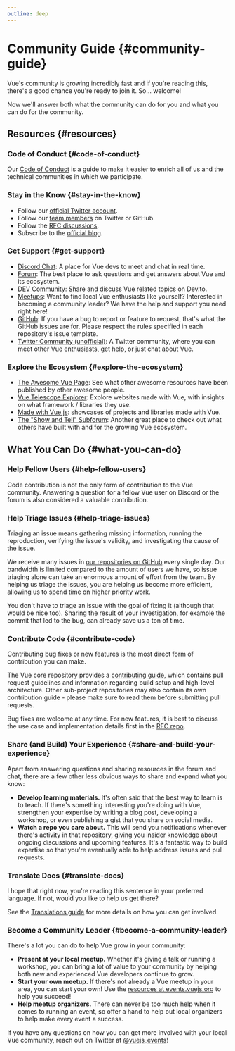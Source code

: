```yaml
---
outline: deep
---
```


# Community Guide {#community-guide}

Vue's community is growing incredibly fast and if you're reading this, there's a good chance you're ready to join it. So... welcome!

Now we'll answer both what the community can do for you and what you can do for the community.

## Resources {#resources}

### Code of Conduct {#code-of-conduct}

Our [Code of Conduct](/about/coc) is a guide to make it easier to enrich all of us and the technical communities in which we participate.

### Stay in the Know {#stay-in-the-know}

- Follow our [official Twitter account](https://twitter.com/vuejs).
- Follow our [team members](./team) on Twitter or GitHub.
- Follow the [RFC discussions](https://github.com/hyaliyun/vuejs/rfcs).
- Subscribe to the [official blog](https://blog.vuejs.org/).

### Get Support {#get-support}

- [Discord Chat](https://discord.com/invite/vue): A place for Vue devs to meet and chat in real time.
- [Forum](https://forum.vuejs.org/): The best place to ask questions and get answers about Vue and its ecosystem.
- [DEV Community](https://dev.to/t/vue): Share and discuss Vue related topics on Dev.to.
- [Meetups](https://events.vuejs.org/meetups): Want to find local Vue enthusiasts like yourself? Interested in becoming a community leader? We have the help and support you need right here!
- [GitHub](https://github.com/hyaliyun/vuejs): If you have a bug to report or feature to request, that's what the GitHub issues are for. Please respect the rules specified in each repository's issue template.
- [Twitter Community (unofficial)](https://twitter.com/i/communities/1516368750634840064): A Twitter community, where you can meet other Vue enthusiasts, get help, or just chat about Vue.

### Explore the Ecosystem {#explore-the-ecosystem}

- [The Awesome Vue Page](https://github.com/hyaliyun/vuejs/awesome-vue): See what other awesome resources have been published by other awesome people.
- [Vue Telescope Explorer](https://vuetelescope.com/explore): Explore websites made with Vue, with insights on what framework / libraries they use.
- [Made with Vue.js](https://madewithvuejs.com/): showcases of projects and libraries made with Vue.
- [The "Show and Tell" Subforum](https://github.com/hyaliyun/vuejs/core/discussions/categories/show-and-tell): Another great place to check out what others have built with and for the growing Vue ecosystem.

## What You Can Do {#what-you-can-do}

### Help Fellow Users {#help-fellow-users}

Code contribution is not the only form of contribution to the Vue community. Answering a question for a fellow Vue user on Discord or the forum is also considered a valuable contribution.

### Help Triage Issues {#help-triage-issues}

Triaging an issue means gathering missing information, running the reproduction, verifying the issue's validity, and investigating the cause of the issue.

We receive many issues in [our repositories on GitHub](https://github.com/hyaliyun/vuejs) every single day. Our bandwidth is limited compared to the amount of users we have, so issue triaging alone can take an enormous amount of effort from the team. By helping us triage the issues, you are helping us become more efficient, allowing us to spend time on higher priority work.

You don't have to triage an issue with the goal of fixing it (although that would be nice too). Sharing the result of your investigation, for example the commit that led to the bug, can already save us a ton of time.

### Contribute Code {#contribute-code}

Contributing bug fixes or new features is the most direct form of contribution you can make.

The Vue core repository provides a [contributing guide](https://github.com/hyaliyun/vuejs/core/blob/main/.github/contributing.md), which contains pull request guidelines and information regarding build setup and high-level architecture. Other sub-project repositories may also contain its own contribution guide - please make sure to read them before submitting pull requests.

Bug fixes are welcome at any time. For new features, it is best to discuss the use case and implementation details first in the [RFC repo](https://github.com/hyaliyun/vuejs/rfcs/discussions).

### Share (and Build) Your Experience {#share-and-build-your-experience}

Apart from answering questions and sharing resources in the forum and chat, there are a few other less obvious ways to share and expand what you know:

- **Develop learning materials.** It's often said that the best way to learn is to teach. If there's something interesting you're doing with Vue, strengthen your expertise by writing a blog post, developing a workshop, or even publishing a gist that you share on social media.
- **Watch a repo you care about.** This will send you notifications whenever there's activity in that repository, giving you insider knowledge about ongoing discussions and upcoming features. It's a fantastic way to build expertise so that you're eventually able to help address issues and pull requests.

### Translate Docs {#translate-docs}

I hope that right now, you're reading this sentence in your preferred language. If not, would you like to help us get there?

See the [Translations guide](/translations/) for more details on how you can get involved.

### Become a Community Leader {#become-a-community-leader}

There's a lot you can do to help Vue grow in your community:

- **Present at your local meetup.** Whether it's giving a talk or running a workshop, you can bring a lot of value to your community by helping both new and experienced Vue developers continue to grow.
- **Start your own meetup.** If there's not already a Vue meetup in your area, you can start your own! Use the [resources at events.vuejs.org](https://events.vuejs.org/resources/#getting-started) to help you succeed!
- **Help meetup organizers.** There can never be too much help when it comes to running an event, so offer a hand to help out local organizers to help make every event a success.

If you have any questions on how you can get more involved with your local Vue community, reach out on Twitter at [@vuejs_events](https://www.twitter.com/vuejs_events)!
